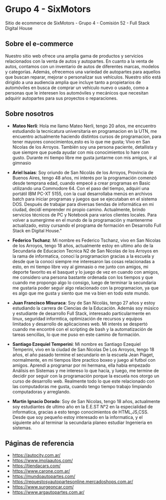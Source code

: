 # Grupo 4 - SixMotors

Sitio de ecommerce de SixMotors - Grupo 4 - Comisión 52 - Full Stack Digital House

## Sobre el e-commerce

Nuestro sitio web ofrece una amplia gama de productos y servicios relacionados con la venta de autos y autopartes. En cuanto a la venta de autos, contamos con un inventario de autos de diferentes marcas, modelos y categorías.
Además, ofrecemos una variedad de autopartes para aquellos que buscan reparar, mejorar o personalizar sus vehículos.
Nuestro sitio está dirigido a una audiencia amplia que incluye tanto a propietarios de automóviles en busca de comprar un vehículo nuevo o usado, como a personas que le interesen los automóviles y mecánicos que necesitan adquirir autopartes para sus proyectos o reparaciones.

## Sobre nosotros

- **Mateo Nerli**: Hola me llamo Mateo Nerli, tengo 20 años, me encuentro estudiando la tecnicatura universitaria en programacion en la UTN, me encuentro actualmente haciendo distintos cursos de programacion, para tener mayores conocimientos,esto es lo que me gusta; Vivo en San Nicolas de los Arroyos.  También soy una persona paciente, detallista y que siempre que pueda ayudar con mis conocimientos lo hare con gusto. Durante mi tiempo libre me gusta juntarme con mis amigos, ir al gimnasio

- **Ariel Isaías**: Soy oriundo de San Nicolás de los Arroyos, Provincia de Buenos Aires, tengo 48 años, mi interés por la programación comenzó desde temprana edad, cuando empecé a crear programas en Basic utilizando una Commodore 64. Con el paso del tiempo, adquirí una portátil IBM PC-XT 5155, con la cual desarrollaba menús en archivos batch para iniciar programas y juegos que se ejecutaban en el sistema DOS.  Después de trabajar para diversas tiendas de informática en mi ciudad, decidí emprender mi propio camino. Actualmente, brindo servicios técnicos de PC y Notebook para varios clientes locales.  Para volver a sumergirme en el mundo de la programación y mantenerme actualizado, estoy cursando el programa de formación en Desarrollo Full Stack en Digital House."

- **Federico Tschanz**: Mi nombre es Federico Tschanz, vivo en San Nicolas de los Arroyos, tengo 18 años, actualmente estoy en ultimo año de la Secundaria de Educacion Tecnica N2 de San Nicolas de los Arroyos en la rama de informatica, conoci la programacion gracias a la escuela y desde que la conoci siempre me interesaron las cosas relacionadas a esto, en mi tiempo libre voy al gimnasio o me junto con amigos, mi deporte favorito es el basquet y lo juego de vez en cuando con amigos, me considero una persona bastante ordenada con los tiempos y que cuando me propongo algo lo consigo, luego de terminar la secundaria me gustaria poder seguir algo relacionado con la programacion, ya que es algo que me gusta y siento que me va bien en todo este mundo.

- **Juan Francisco Misuraca**: Soy de San Nicolás, tengo 27 años y estoy estudiando la carrera de Ciencias de la Educación. Además soy músico y estudiante de desarrollo Full Stack, interesado particularmente en linux, seguridad informtica, optimización de recursos y equipos limitados y desarrollo de aplicaciones web. Mi interés se despertó cuando me encontré con el scripting de bash y la automatización de tareas sencillas, lo que me puso en este camino de formación.

- **Santiago Ezequiel Temperini**: Mi nombre es Santiago Ezequiel Temperini, vivo en la ciudad de San Nicolas De Los Arroyos, tengo 18 años, el año pasado termine el secundario en la escuela Jean Piaget, normalmente, en mi tiempos libre practico boxeo y juego al futbol con amigos. Aprendí a programar por mi hermana, ella había empezado Análisis en Sistemas y me intereso lo que hacía, y luego, me termine de decidir por seguir con la programación porque la escuela nos otorgo un curso de desarrollo web. Realmente todo lo que este relacionado con las computadoras me gusta, cuando tengo tiempo trabajo limpiando computadoras y arreglando.

- **Martin Ignacio Dorado**: Soy de San Nicolas, tengo 18 años, actualmente soy estudiantes de ultimo año en la E.E.ST N°2 en la especialidad de informatica, gracias a esto tengo conocimientos de HTML,JS,CSS. Desde que soy pequeño estoy interesado en la informatica, y el siguiente año al terminar la secundaria planeo estudiar Ingenieria en sistemas.

## Páginas de referencia

- https://autocity.com.ar/
- https://www.imolaautos.com/
- https://tiendacars.com/
- https://www.carone.com.ar/
- https://mundoautopartes.com/
- https://repuestosyautopartesonline.mercadoshops.com.ar/
- https://www.surgeoncar.com/
- https://www.argautopartes.com.ar/
